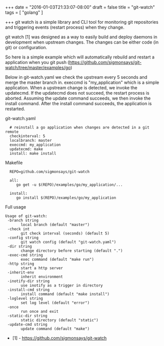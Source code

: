 +++
date = "2016-01-03T21:33:07-08:00"
draft = false
title = "git-watch"
tags = [ "golang" ]

+++
git watch is a simple library and CLI tool for monitoring git repositories and triggering events (restart process) when they change.

git watch [1] was designed as a way to easily build and deploy daemons in development when upstream changes. The changes can be either
code (in git) or configuration.

So here is a simple example which will automatically rebuild and restart a application when you git push (https://github.com/sigmonsays/git-watch/tree/master/examples/go)

Below in git-watch.yaml we check the upstream every 5 seconds and merge the master branch in. execcmd is "my_application" which is a simple application. When a upstream
change is detected, we invoke the updatecmd. If the updatecmd does not succeed, the restart process is aborted. Assuming the update command succeeds, we then invoke the install 
command. After the install command succeeds, the application is restarted.

git-watch.yaml

      # reinstall a go application when changes are detected in a git remote
      checkinterval: 5
      localbranch: master
      execcmd: my_application
      updatecmd: make
      install: make install


Makefile

      REPO=github.com/sigmonsays/git-watch

      all:
         go get -u $(REPO)/examples/go/my_application/...

      install:
         go install $(REPO)/examples/go/my_application


Full usage


    Usage of git-watch:
     -branch string
           local branch (default "master")
     -check int
           git check interval (seconds) (default 5)
     -config string
           git watch config (default "git-watch.yaml")
     -dir string
           change directory before starting (default ".")
     -exec-cmd string
           exec command (default "make run")
     -http string
           start a http server
     -inherit-env
           inherit environment
     -inotify-dir string
           use inotify as a trigger in directory
     -install-cmd string
           install command (default "make install")
     -loglevel string
           set log level (default "error")
     -once
           run once and exit
     -static-dir string
           static directory (default "static")
     -update-cmd string
           update command (default "make")


- [1] - https://github.com/sigmonsays/git-watch
